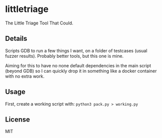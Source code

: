 # littletriage

The Little Triage Tool That Could.

## Details

Scripts GDB to run a few things I want, on a folder of testcases (usual fuzzer
results). Probably better tools, but this one is mine.

Aiming for this to have no none default dependencies in the main script
(beyond GDB) so I can quickly drop it in something like a docker container with
no extra work.

## Usage

First, create a working script with:
`python3 pack.py > working.py`


## License

MIT
